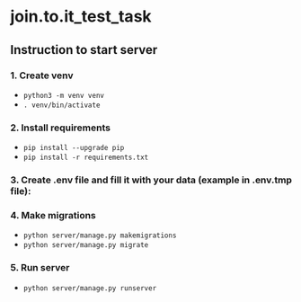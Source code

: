 # join.to.it_test_task

## Instruction to start server
### 1. Create venv
- ```python3 -m venv venv```
- ```. venv/bin/activate```
### 2. Install requirements
- ```pip install --upgrade pip```
- ```pip install -r requirements.txt```
### 3. Create .env file and fill it with your data (example in .env.tmp file):
### 4. Make migrations
- ```python server/manage.py makemigrations```
- ```python server/manage.py migrate```
### 5. Run server
- ```python server/manage.py runserver```

